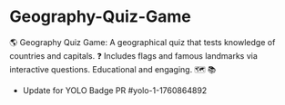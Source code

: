 # Geography-Quiz-Game
🌎 Geography Quiz Game: A geographical quiz that tests knowledge of countries and capitals. ❓ Includes flags and famous landmarks via interactive questions. Educational and engaging. 🗺️ 📚


- Update for YOLO Badge PR #yolo-1-1760864892